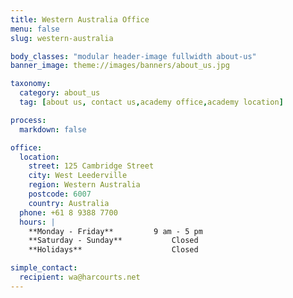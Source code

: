 ```yaml
---
title: Western Australia Office
menu: false
slug: western-australia

body_classes: "modular header-image fullwidth about-us"
banner_image: theme://images/banners/about_us.jpg

taxonomy:
  category: about_us
  tag: [about us, contact us,academy office,academy location]

process:
  markdown: false

office:
  location:
    street: 125 Cambridge Street
    city: West Leederville
    region: Western Australia
    postcode: 6007
    country: Australia
  phone: +61 8 9388 7700
  hours: |
    **Monday - Friday**			9 am - 5 pm  
    **Saturday - Sunday**			Closed  
    **Holidays**					Closed

simple_contact:
  recipient: wa@harcourts.net
---
```

